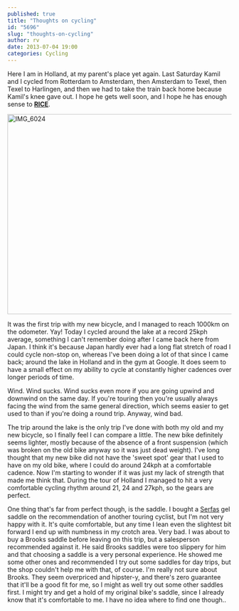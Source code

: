 ```yaml
---
published: true
title: "Thoughts on cycling"
id: "5696"
slug: "thoughts-on-cycling"
author: rv
date: 2013-07-04 19:00
categories: Cycling
---
```

Here I am in Holland, at my parent's place yet again. Last Saturday Kamil and I cycled from Rotterdam to Amsterdam, then Amsterdam to Texel, then Texel to Harlingen, and then we had to take the train back home because Kamil's knee gave out. I hope he gets well soon, and I hope he has enough sense to <a href="https://sites.google.com/a/d219.org/athletic-training/r-i-c-e" target="_blank"><strong>RICE</strong></a>.

<a href="https://s3.amazonaws.com/cfwblog/uploads/2013/07/IMG_6024.jpg"><img class="aligncenter size-large wp-image-5948" alt="IMG_6024" src="https://s3.amazonaws.com/cfwblog/uploads/2013/07/IMG_6024-600x450.jpg" width="600" height="450" /></a>

It was the first trip with my new bicycle, and I managed to reach 1000km on the odometer. Yay! Today I cycled around the lake at a record 25kph average, something I can't remember doing after I came back here from Japan. I think it's because Japan hardly ever had a long flat stretch of road I could cycle non-stop on, whereas I've been doing a lot of that since I came back; around the lake in Holland and in the gym at Google. It does seem to have a small effect on my ability to cycle at constantly higher cadences over longer periods of time.

Wind. Wind sucks. Wind sucks even more if you are going upwind and downwind on the same day. If you're touring then you're usually always facing the wind from the same general direction, which seems easier to get used to than if you're doing a round trip. Anyway, wind bad.

The trip around the lake is the only trip I've done with both my old and my new bicycle, so I finally feel I can compare a little. The new bike definitely seems lighter, mostly because of the absence of a front suspension (which was broken on the old bike anyway so it was just dead weight). I've long thought that my new bike did not have the 'sweet spot' gear that I used to have on my old bike, where I could do around 24kph at a comfortable cadence. Now I'm starting to wonder if it was just my lack of strength that made me think that. During the tour of Holland I managed to hit a very comfortable cycling rhythm around 21, 24 and 27kph, so the gears are perfect.

One thing that's far from perfect though, is the saddle. I bought a <a href="https://www.amazon.com/Serfas-Suspension-Hybrid-Bicycle-Saddle/dp/B000UO6LJA" target="_blank">Serfas</a> gel saddle on the recommendation of another touring cyclist, but I'm not very happy with it. It's quite comfortable, but any time I lean even the slightest bit forward I end up with numbness in my crotch area. Very bad. I was about to buy a Brooks saddle before leaving on this trip, but a salesperson recommended against it. He said Brooks saddles were too slippery for him and that choosing a saddle is a very personal experience. He showed me some other ones and recommended I try out some saddles for day trips, but the shop couldn't help me with that, of course. I'm really not sure about Brooks. They seem overpriced and hipster-y, and there's zero guarantee that it'll be a good fit for me, so I might as well try out some other saddles first. I might try and get a hold of my original bike's saddle, since I already know that it's comfortable to me. I have no idea where to find one though..